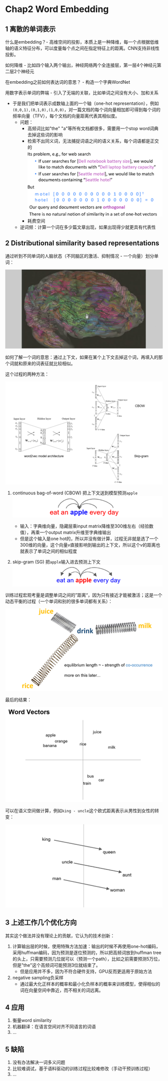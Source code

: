 # Chap2 Word Embedding

## 1 离散的单词表示

什么是embedding？- 高维空间的投影，本质上是一种降维，每一个点根据低维轴的语义特征分布，可以度量每个点之间在指定特征上的距离。CNN支持非线性投影。

如何降维 - 比如四个输入两个输出，神经网络两个全连接层，第一层4个神经元第二层2个神经元

在embedding之前如何表达词的意思？ - 构造一个字典WordNet

用数字表示单词的弊端 - 引入了无端的关联，比如单词之间没有大小、加和关系

- 于是我们把单词表示成数轴上面的一个轴（one-hot representation），例如`(0,0,1),(0,1,0),(1,0,0)`，对一篇文档的每个词向量相加即可得到每个词的频率向量（TFV），每个文档的向量距离代表其相似度。
    - 问题：
        - 高频词比如"the" "a"等所有文档都很多，需要用一个stop word词典去掉这些词的影响
        - 检索不出同义词，无法捕捉词语之间的语义关系，每个词语都是正交的
          ![image-20250307144926520](./WordEmbedding.assets/image-20250307144926520.png)
        - 耗费空间
    - 逆词频：计算一个词在多少篇文章出现，如果出现得少就更具有代表性
## 2 Distributional similarity based representations

通过听到不同单词的人脑状态（不同脑区的激活、抑制情况 - 一个向量）划分单词：

![image-20250307150212761](./WordEmbedding.assets/image-20250307150212761.png)

如何了解一个词的意思：通过上下文，如果在某个上下文去掉这个词，再填入的那个词就和原来的词表征就比较相似。

这个过程的两种方法：

![image-20250307150558713](./WordEmbedding.assets/image-20250307150558713.png)

1. continuous bag-of-word (CBOW)
      把上下文送到模型预测`apple`
      ![image-20250307150416126](./WordEmbedding.assets/image-20250307150416126.png)
      - 输入：字典维向量，隐藏层乘input matrix降维至300维左右（经验数值），再乘一个output matrix升维至字典维输出
      - 但是这个输入是one hot的，所以并没有做计算，过程无非就是选了一个300维的向量，这个向量$v$直接影响到输出的上下文，所以这个$v$的距离也就表示了单词之间的相似程度

2. skip-gram (SG)
      把`apple`输入进去预测上下文
      ![image-20250307150456076](./WordEmbedding.assets/image-20250307150456076.png)

训练过程宏观考量是调整单词之间的”距离“，因为只有接近才能被激活；这是一个动态平衡的过程（一个单词和别的很多单词都有关系）：

![image-20250307152301563](./WordEmbedding.assets/image-20250307152301563.png)

最后的结果：

![image-20250307153230413](./WordEmbedding.assets/image-20250307153230413.png)

可以在语义空间做计算，例如`king - uncle`这个欧式距离表示从男性到女性的转变：

![image-20250307153345923](./WordEmbedding.assets/image-20250307153345923.png)

## 3 上述工作几个优化方向

其实这个做法并没有理论上的贡献，它认为的技术创新：

1. 计算输出层的时候，使用特殊方法加速：输出的时候不再使用one-hot编码，采用huffman编码，因为预测是逐位预测的，所以把高频词放到huffman tree的头上，只需要预测几位就可以（预测一个path），比如之前需要预测5万位，但是"the"这个高频词可能预测3位就结束了。
      - 但是应用并不多，因为不符合硬件支持，GPU反而更适用于原始方法
2. negative sampling负采样
      - 通过最大化正样本的概率和最小化负样本的概率来训练模型，使得相似的词在向量空间中靠近，而不相关的词远离。

## 4 应用

1. 衡量word similarity
2. 机器翻译：在语言空间对齐不同语言的词语
3. ...

## 5 缺陷

1. 没有办法解决一词多义问题
2. 比较难调试，基于语料驱动的训练过程比较难修改（手动干预训练过程）
3. ...